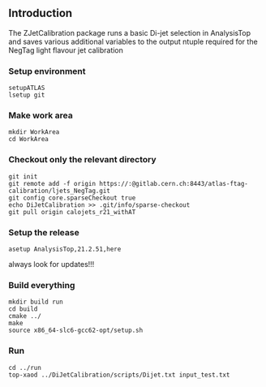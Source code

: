 ## Introduction
The ZJetCalibration package runs a basic Di-jet selection in AnalysisTop and saves various additional variables to the output ntuple required for the NegTag light flavour jet calibration

### Setup environment
```
setupATLAS
lsetup git
```

### Make work area
```
mkdir WorkArea
cd WorkArea
```

### Checkout only the relevant directory
```
git init
git remote add -f origin https://:@gitlab.cern.ch:8443/atlas-ftag-calibration/ljets_NegTag.git
git config core.sparseCheckout true
echo DiJetCalibration >> .git/info/sparse-checkout
git pull origin calojets_r21_withAT
```

### Setup the release
```
asetup AnalysisTop,21.2.51,here 
```
always look for updates!!!

### Build everything
```
mkdir build run
cd build
cmake ../
make
source x86_64-slc6-gcc62-opt/setup.sh
```

### Run
```
cd ../run
top-xaod ../DiJetCalibration/scripts/Dijet.txt input_test.txt
```